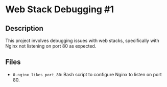 # Web Stack Debugging #1

## Description

This project involves debugging issues with web stacks, specifically with Nginx not listening on port 80 as expected.

## Files

- `0-nginx_likes_port_80`: Bash script to configure Nginx to listen on port 80.
